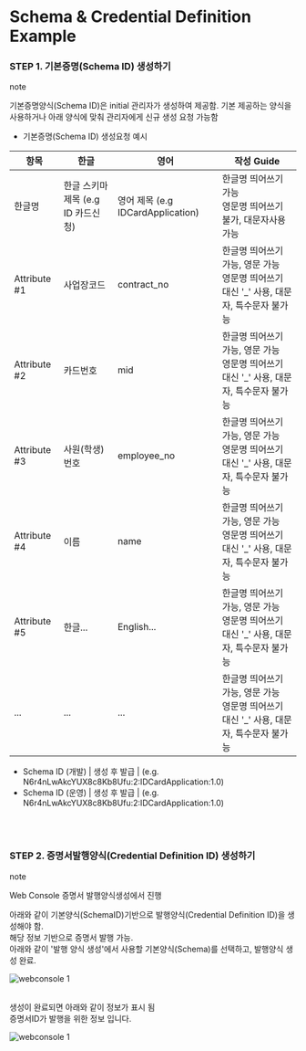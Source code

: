 Schema & Credential Definition Example
================

### STEP 1. 기본증명(Schema ID) 생성하기 

<div class="admonition note">
<p class="admonition-title">note</p>
<p> 기본증명양식(Schema ID)은 initial 관리자가 생성하여 제공함. 기본 제공하는 양식을 사용하거나 아래 양식에 맞춰 관리자에게 신규 생성 요청 가능함  </p>
</div>

- 기본증명(Schema ID) 생성요청 예시

 항목 | 한글 | 영어 | 작성 Guide
 --- | --- | --- | ---
 한글명 | 한글 스키마 제목 (e.g ID 카드신청) | 영어 제목 (e.g IDCardApplication) | 한글명 띄어쓰기 가능 <br>영문명 띄어쓰기 불가, 대문자사용 가능
 Attribute #1 | 사업장코드 | contract_no | 한글명 띄어쓰기 가능, 영문 가능 <br>영문명 띄어쓰기 대신 '_' 사용, 대문자, 특수문자 불가능
 Attribute #2 | 카드번호  | mid | 한글명 띄어쓰기 가능, 영문 가능 <br>영문명 띄어쓰기 대신 '_' 사용, 대문자, 특수문자 불가능
 Attribute #3 | 사원(학생)번호 | employee_no | 한글명 띄어쓰기 가능, 영문 가능 <br>영문명 띄어쓰기 대신 '_' 사용, 대문자, 특수문자 불가능
 Attribute #4 | 이름 | name | 한글명 띄어쓰기 가능, 영문 가능 <br>영문명 띄어쓰기 대신 '_' 사용, 대문자, 특수문자 불가능
 Attribute #5 | 한글... | English... | 한글명 띄어쓰기 가능, 영문 가능 <br>영문명 띄어쓰기 대신 '_' 사용, 대문자, 특수문자 불가능
 ... | ... | ... | 한글명 띄어쓰기 가능, 영문 가능 <br>영문명 띄어쓰기 대신 '_' 사용, 대문자, 특수문자 불가능


- Schema ID (개발) | 생성 후 발급  | (e.g. N6r4nLwAkcYUX8c8Kb8Ufu:2:IDCardApplication:1.0)
- Schema ID (운영) | 생성 후 발급  | (e.g. N6r4nLwAkcYUX8c8Kb8Ufu:2:IDCardApplication:1.0) 
 
<br><br>

### STEP 2. 증명서발행양식(Credential Definition ID) 생성하기 


<div class="admonition note">
<p class="admonition-title">note</p>
<p> Web Console 증명서 발행양식생성에서 진행  </p>
</div>

아래와 같이 기본양식(SchemaID)기반으로 발행양식(Credential Definition ID)을 생성해야 함.<br>
해당 정보 기반으로 증명서 발행 가능.<br>
아래와 같이 '발행 양식 생성'에서 사용할 기본양식(Schema)를 선택하고, 발행양식 생성 완료.

![webconsole 1](img/web_console_create_creddefid.png)


<br>
생성이 완료되면 아래와 같이 정보가 표시 됨<br>
증명서ID가 발행을 위한 정보 입니다.<br>

![webconsole 1](img/web_console_creddefid_complete.png)
